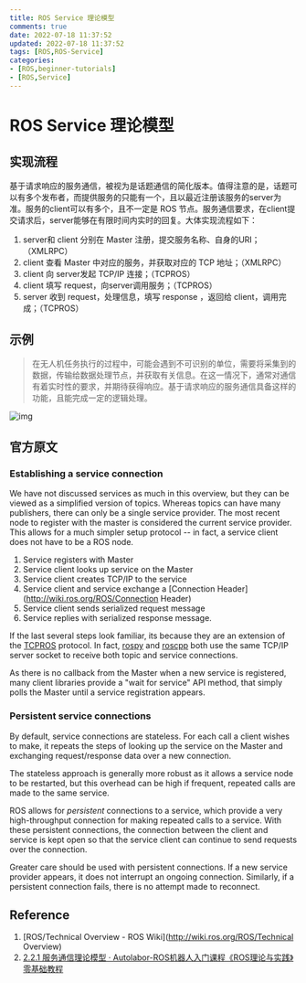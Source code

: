 ```yaml
---
title: ROS Service 理论模型
comments: true
date: 2022-07-18 11:37:52
updated: 2022-07-18 11:37:52
tags: [ROS,ROS-Service]
categories:
- [ROS,beginner-tutorials]
- [ROS,Service]
---
```


# ROS Service 理论模型

## 实现流程

基于请求响应的服务通信，被视为是话题通信的简化版本。值得注意的是，话题可以有多个发布者，而提供服务的只能有一个，且以最近注册该服务的server为准。服务的client可以有多个，且不一定是 ROS 节点。服务通信要求，在client提交请求后，server能够在有限时间内实时的回复。大体实现流程如下：

1. server和 client 分别在 Master 注册，提交服务名称、自身的URI；（XMLRPC）
2. client 查看 Master 中对应的服务，并获取对应的 TCP 地址；（XMLRPC）
3. client 向 server发起 TCP/IP 连接；（TCPROS）
4. client 填写 request，向server调用服务；（TCPROS）
5. server 收到 request，处理信息，填写 response ，返回给 client，调用完成；（TCPROS）

## 示例

> 在无人机任务执行的过程中，可能会遇到不可识别的单位，需要将采集到的数据，传输给数据处理节点，并获取有关信息。在这一情况下，通常对通信有着实时性的要求，并期待获得响应。基于请求响应的服务通信具备这样的功能，且能完成一定的逻辑处理。

![img](../.gitbook/assets/ros-establishing-service-connection.assets/02_服务通信模型.jpg)

## 官方原文

### Establishing a service connection

We have not discussed services as much in this overview, but they can be viewed as a simplified version of topics. Whereas topics can have many publishers, there can only be a single service provider. The most recent node to register with the master is considered the current service provider. This allows for a much simpler setup protocol -- in fact, a service client does not have to be a ROS node.

1. Service registers with Master
2. Service client looks up service on the Master
3. Service client creates TCP/IP to the service
4. Service client and service exchange a [Connection Header](http://wiki.ros.org/ROS/Connection Header)
5. Service client sends serialized request message
6. Service replies with serialized response message.

If the last several steps look familiar, its because they are an extension of the [TCPROS](http://wiki.ros.org/ROS/TCPROS) protocol. In fact, [rospy](http://wiki.ros.org/rospy) and [roscpp](http://wiki.ros.org/roscpp) both use the same TCP/IP server socket to receive both topic and service connections.

As there is no callback from the Master when a new service is registered, many client libraries provide a "wait for service" API method, that simply polls the Master until a service registration appears.

### Persistent service connections

By default, service connections are stateless. For each call a client wishes to make, it repeats the steps of looking up the service on the Master and exchanging request/response data over a new connection.

The stateless approach is generally more robust as it allows a service node to be restarted, but this overhead can be high if frequent, repeated calls are made to the same service.

ROS allows for *persistent* connections to a service, which provide a very high-throughput connection for making repeated calls to a service. With these persistent connections, the connection between the client and service is kept open so that the service client can continue to send requests over the connection.

Greater care should be used with persistent connections. If a new service provider appears, it does not interrupt an ongoing connection. Similarly, if a persistent connection fails, there is no attempt made to reconnect.



## Reference 

1. [ROS/Technical Overview - ROS Wiki](http://wiki.ros.org/ROS/Technical Overview)
1. [2.2.1 服务通信理论模型 · Autolabor-ROS机器人入门课程《ROS理论与实践》零基础教程](http://www.autolabor.com.cn/book/ROSTutorials/di-2-zhang-ros-jia-gou-she-ji/23-fu-wu-tong-xin/221-fu-wu-tong-xin-li-lun-mo-xing.html)
